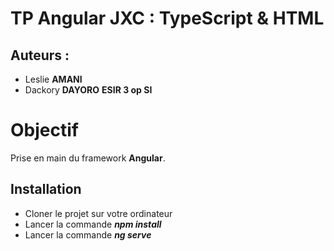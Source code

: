 # TP Angular JXC : TypeScript & HTML

## Auteurs : 
- Leslie **AMANI**
- Dackory **DAYORO**
**ESIR 3 op SI**
# Objectif
Prise en main du framework **Angular**.  

## Installation

- Cloner le projet sur votre ordinateur 
- Lancer la commande ***npm install***
- Lancer la commande ***ng serve***





